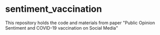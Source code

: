 # sentiment_vaccination
This repository holds the code and materials from paper "Public Opinion Sentiment and COVID-19 vaccination on Social Media" 
